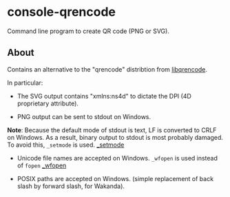 # console-qrencode
Command line program to create QR code (PNG or SVG).

About
---
Contains an alternative to the "qrencode" distribtion from [libqrencode](http://fukuchi.org/works/qrencode/index.html.ja).

In particular:

* The SVG output contains "xmlns:ns4d" to dictate the DPI (4D proprietary attribute).

* PNG output can be sent to stdout on Windows.

**Note**: Because the default mode of stdout is text, LF is converted to CRLF on Windows. As a result, binary output to stdout is most probably damaged. To avoid this, ```_setmode``` is used.  [_setmode](https://msdn.microsoft.com/ja-jp/library/tw4k6df8.aspx)

* Unicode file names are accepted on Windows. ```_wfopen``` is used instead of ```fopen``` [_wfopen](https://msdn.microsoft.com/ja-jp/library/yeby3zcb.aspx)

* POSIX paths are accepted on Windows. (simple replacement of back slash by forward slash, for Wakanda).
